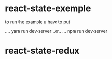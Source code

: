 # react-state-exemple

to run the example u have to put

....  yarn  run dev-server
          ..or..
...  npm    run dev-server
# react-state-redux
